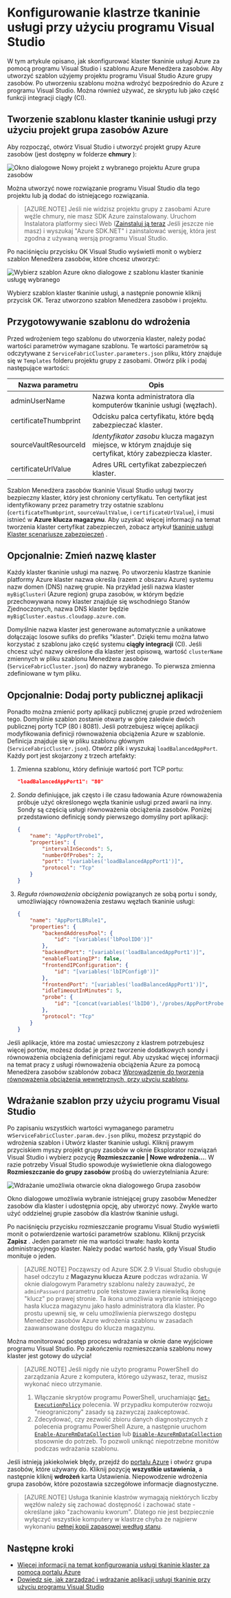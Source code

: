 <properties
   pageTitle="Aby skonfigurować klaster tkaninie usługi za pomocą programu Visual Studio | Microsoft Azure"
   description="Opisano, jak skonfigurować klaster tkaninie usługi przy użyciu Menedżera zasobów Azure szablonów utworzonych przez program project Azure grupa zasobów w programie Visual Studio"
   services="service-fabric"
   documentationCenter=".net"
   authors="karolz-ms"
   manager="adegeo"
   editor=""/>

<tags
   ms.service="service-fabric"
   ms.devlang="dotNet"
   ms.topic="article"
   ms.tgt_pltfrm="NA"
   ms.workload="NA"
   ms.date="10/06/2016"
   ms.author="karolz@microsoft.com"/>

# <a name="set-up-a-service-fabric-cluster-by-using-visual-studio"></a>Konfigurowanie klastrze tkaninie usługi przy użyciu programu Visual Studio
W tym artykule opisano, jak skonfigurować klaster tkaninie usługi Azure za pomocą programu Visual Studio i szablonu Azure Menedżera zasobów. Aby utworzyć szablon użyjemy projektu programu Visual Studio Azure grupy zasobów. Po utworzeniu szablonu można wdrożyć bezpośrednio do Azure z programu Visual Studio. Można również używać, ze skryptu lub jako część funkcji integracji ciągły (CI).

## <a name="create-a-service-fabric-cluster-template-by-using-an-azure-resource-group-project"></a>Tworzenie szablonu klaster tkaninie usługi przy użyciu projekt grupa zasobów Azure
Aby rozpocząć, otwórz Visual Studio i utworzyć projekt grupy Azure zasobów (jest dostępny w folderze **chmury** ):

![Okno dialogowe Nowy projekt z wybranego projektu Azure grupa zasobów][1]

Można utworzyć nowe rozwiązanie programu Visual Studio dla tego projektu lub ją dodać do istniejącego rozwiązania.

>[AZURE.NOTE] Jeśli nie widzisz projektu grupy z zasobami Azure węźle chmury, nie masz SDK Azure zainstalowany. Uruchom Instalatora platformy sieci Web ([Zainstaluj ją teraz](http://www.microsoft.com/web/downloads/platform.aspx) Jeśli jeszcze nie masz) i wyszukaj "Azure SDK.NET" i zainstalować wersję, która jest zgodna z używaną wersją programu Visual Studio.

Po naciśnięciu przycisku OK Visual Studio wyświetli monit o wybierz szablon Menedżera zasobów, które chcesz utworzyć:

![Wybierz szablon Azure okno dialogowe z szablonu klaster tkaninie usługę wybranego][2]

Wybierz szablon klaster tkaninie usługi, a następnie ponownie kliknij przycisk OK. Teraz utworzono szablon Menedżera zasobów i projektu.

## <a name="prepare-the-template-for-deployment"></a>Przygotowywanie szablonu do wdrożenia
Przed wdrożeniem tego szablonu do utworzenia klaster, należy podać wartości parametrów wymagane szablonu. Te wartości parametrów są odczytywane z `ServiceFabricCluster.parameters.json` pliku, który znajduje się w `Templates` folderu projektu grupy z zasobami. Otwórz plik i podaj następujące wartości:

|Nazwa parametru           |Opis|
|-----------------------  |--------------------------|
|adminUserName            |Nazwa konta administratora dla komputerów tkaninie usługi (węzłach).|
|certificateThumbprint    |Odcisku palca certyfikatu, które będą zabezpieczać klaster.|
|sourceVaultResourceId    |*Identyfikator zasobu* klucza magazyn miejsce, w którym znajduje się certyfikat, który zabezpiecza klaster.|
|certificateUrlValue      |Adres URL certyfikat zabezpieczeń klaster.|

Szablon Menedżera zasobów tkaninie Visual Studio usługi tworzy bezpieczny klaster, który jest chroniony certyfikatu. Ten certyfikat jest identyfikowany przez parametry trzy ostatnie szablonu (`certificateThumbprint`, `sourceVaultValue`, i `certificateUrlValue`), i musi istnieć w **Azure klucza magazynu**. Aby uzyskać więcej informacji na temat tworzenia klaster certyfikat zabezpieczeń, zobacz artykuł [tkaninie usługi Klaster scenariusze zabezpieczeń](service-fabric-cluster-security.md#x509-certificates-and-service-fabric) .

## <a name="optional-change-the-cluster-name"></a>Opcjonalnie: Zmień nazwę klaster
Każdy klaster tkaninie usługi ma nazwę. Po utworzeniu klastrze tkaninie platformy Azure klaster nazwa określa (razem z obszaru Azure) systemu nazw domen (DNS) nazwę grupie. Na przykład jeśli nazwa klaster `myBigCluster`i (Azure region) grupa zasobów, w którym będzie przechowywana nowy klaster znajduje się wschodniego Stanów Zjednoczonych, nazwa DNS klaster będzie `myBigCluster.eastus.cloudapp.azure.com`.

Domyślnie nazwa klaster jest generowane automatycznie a unikatowe dołączając losowe sufiks do prefiks "klaster". Dzięki temu można łatwo korzystać z szablonu jako część systemu **ciągły integracji** (CI). Jeśli chcesz użyć nazwy określone dla klaster jest opisową, wartość `clusterName` zmiennych w pliku szablonu Menedżera zasobów (`ServiceFabricCluster.json`) do nazwy wybranego. To pierwsza zmienna zdefiniowane w tym pliku.

## <a name="optional-add-public-application-ports"></a>Opcjonalnie: Dodaj porty publicznej aplikacji
Ponadto można zmienić porty aplikacji publicznej grupie przed wdrożeniem tego. Domyślnie szablon zostanie otwarty w górę zaledwie dwóch publicznej porty TCP (80 i 8081). Jeśli potrzebujesz więcej aplikacji modyfikowania definicji równoważenia obciążenia Azure w szablonie. Definicja znajduje się w pliku szablonu głównym (`ServiceFabricCluster.json`). Otwórz plik i wyszukaj `loadBalancedAppPort`. Każdy port jest skojarzony z trzech artefakty:

1. Zmienna szablonu, który definiuje wartość port TCP portu:

    ```json
    "loadBalancedAppPort1": "80"
    ```

2. *Sonda* definiujące, jak często i ile czasu ładowania Azure równoważenia próbuje użyć określonego węzła tkaninie usługi przed awarii na inny. Sondy są częścią usługi równoważenia obciążenia zasobów. Poniżej przedstawiono definicję sondy pierwszego domyślny port aplikacji:

    ```json
    {
        "name": "AppPortProbe1",
        "properties": {
            "intervalInSeconds": 5,
            "numberOfProbes": 2,
            "port": "[variables('loadBalancedAppPort1')]",
            "protocol": "Tcp"
        }
    }
    ```

3. *Reguła równoważenia obciążenia* powiązanych ze sobą portu i sondy, umożliwiający równoważenia zestawu węzłach tkaninie usługi:

    ```json
    {
        "name": "AppPortLBRule1",
        "properties": {
            "backendAddressPool": {
                "id": "[variables('lbPoolID0')]"
            },
            "backendPort": "[variables('loadBalancedAppPort1')]",
            "enableFloatingIP": false,
            "frontendIPConfiguration": {
                "id": "[variables('lbIPConfig0')]"
            },
            "frontendPort": "[variables('loadBalancedAppPort1')]",
            "idleTimeoutInMinutes": 5,
            "probe": {
                "id": "[concat(variables('lbID0'),'/probes/AppPortProbe1')]"
            },
            "protocol": "Tcp"
        }
    }
    ```
Jeśli aplikacje, które ma zostać umieszczony z klastrem potrzebujesz więcej portów, możesz dodać je przez tworzenie dodatkowych sondy i równoważenia obciążenia definicjami reguł. Aby uzyskać więcej informacji na temat pracy z usługi równoważenia obciążenia Azure za pomocą Menedżera zasobów szablonów zobacz [Wprowadzenie do tworzenia równoważenia obciążenia wewnętrznych, przy użyciu szablonu](../load-balancer/load-balancer-get-started-ilb-arm-template.md).

## <a name="deploy-the-template-by-using-visual-studio"></a>Wdrażanie szablon przy użyciu programu Visual Studio
Po zapisaniu wszystkich wartości wymaganego parametru w`ServiceFabricCluster.param.dev.json` pliku, możesz przystąpić do wdrożenia szablon i Utwórz klaster tkaninie usługi. Kliknij prawym przyciskiem myszy projekt grupy zasobów w oknie Eksplorator rozwiązań Visual Studio i wybierz pozycję **Rozmieszczanie | Nowe wdrożenia...**. W razie potrzeby Visual Studio spowoduje wyświetlenie okna dialogowego **Rozmieszczanie do grupy zasobów** prośbą do uwierzytelniania Azure:

![Wdrażanie umożliwia otwarcie okna dialogowego Grupa zasobów][3]

Okno dialogowe umożliwia wybranie istniejącej grupy zasobów Menedżer zasobów dla klaster i udostępnia opcję, aby utworzyć nowy. Zwykle warto użyć oddzielnej grupie zasobów dla klastrów tkaninie usługi.

Po naciśnięciu przycisku rozmieszczanie programu Visual Studio wyświetli monit o potwierdzenie wartości parametrów szablonu. Kliknij przycisk **Zapisz** . Jeden parametr nie ma wartości trwałe: hasło konta administracyjnego klaster. Należy podać wartość hasła, gdy Visual Studio monituje o jeden.

>[AZURE.NOTE] Począwszy od Azure SDK 2.9 Visual Studio obsługuje haseł odczytu z **Magazynu klucza Azure** podczas wdrażania. W oknie dialogowym Parametry szablonu należy zauważyć, że `adminPassword` parametru pole tekstowe zawiera niewielką ikonę "klucz" po prawej stronie. Ta ikona umożliwia wybranie istniejącego hasła klucza magazynu jako hasło administratora dla klaster. Po prostu upewnij się, w celu umożliwienia pierwszego dostępu Menedżer zasobów Azure wdrożenia szablonu w zasadach zaawansowane dostępu do klucza magazynu. 

Można monitorować postęp procesu wdrażania w oknie dane wyjściowe programu Visual Studio. Po zakończeniu rozmieszczania szablonu nowy klaster jest gotowy do użycia!

>[AZURE.NOTE] Jeśli nigdy nie użyto programu PowerShell do zarządzania Azure z komputera, którego używasz, teraz, musisz wykonać nieco utrzymanie.
>1. Włączanie skryptów programu PowerShell, uruchamiając [`Set-ExecutionPolicy`](https://technet.microsoft.com/library/hh849812.aspx) polecenia. W przypadku komputerów rozwoju "nieograniczony" zasady są zazwyczaj zaakceptować.
>2. Zdecydować, czy zezwolić zbioru danych diagnostycznych z polecenia programu PowerShell Azure, a następnie uruchom [`Enable-AzureRmDataCollection`](https://msdn.microsoft.com/library/mt619303.aspx) lub [`Disable-AzureRmDataCollection`](https://msdn.microsoft.com/library/mt619236.aspx) stosownie do potrzeb. To pozwoli uniknąć niepotrzebne monitów podczas wdrażania szablonu.

Jeśli istnieją jakiekolwiek błędy, przejdź do [portalu Azure](https://portal.azure.com/) i otwórz grupa zasobów, które używany do. Kliknij pozycję **wszystkie ustawienia**, a następnie kliknij **wdrożeń** karta Ustawienia. Niepowodzenie wdrożenia grupa zasobów, które pozostawia szczegółowe informacje diagnostyczne.

>[AZURE.NOTE] Usługa tkaninie klastrów wymagają niektórych liczby węzłów należy się zachować dostępność i zachować state - określane jako "zachowaniu kworum". Dlatego nie jest bezpiecznie wyłączyć wszystkie komputery w klastrze chyba że najpierw wykonaniu [pełnej kopii zapasowej według stanu](service-fabric-reliable-services-backup-restore.md).

## <a name="next-steps"></a>Następne kroki
- [Więcej informacji na temat konfigurowania usługi tkaninie klaster za pomocą portalu Azure](service-fabric-cluster-creation-via-portal.md)
- [Dowiedz się, jak zarządzać i wdrażanie aplikacji usługi tkaninie przy użyciu programu Visual Studio](service-fabric-manage-application-in-visual-studio.md)

<!--Image references-->
[1]: ./media/service-fabric-cluster-creation-via-visual-studio/azure-resource-group-project-creation.png
[2]: ./media/service-fabric-cluster-creation-via-visual-studio/selecting-azure-template.png
[3]: ./media/service-fabric-cluster-creation-via-visual-studio/deploy-to-azure.png
